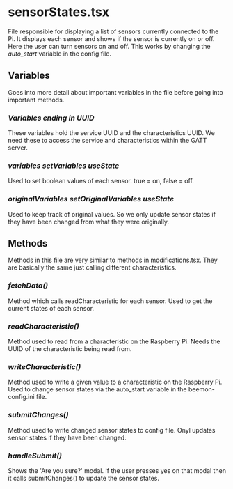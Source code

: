 # **sensorStates.tsx**
File responsible for displaying a list of sensors currently connected to the Pi. It displays each sensor and shows if the sensor is currently on or off. Here the user can turn sensors on and off. This works by changing the *auto_start* variable in the config file.

## Variables
Goes into more detail about important variables in the file before going into important methods.

### *Variables ending in UUID*
These variables hold the service UUID and the characteristics UUID. We need these to access the service and characteristics within the GATT server.

### *variables setVariables useState*
Used to set boolean values of each sensor. true = on, false = off.

### *originalVariables setOriginalVariables useState*
Used to keep track of original values. So we only update sensor states if they have been changed from what they were originally.


## Methods
Methods in this file are very similar to methods in modifications.tsx. They are basically the same just calling different characteristics.

### *fetchData()*
Method which calls readCharacteristic for each sensor. Used to get the current states of each sensor.

### *readCharacteristic()*
Method used to read from a characteristic on the Raspberry Pi. Needs the UUID of the characteristic being read from.

### *writeCharacteristic()*
Method used to write a given value to a characteristic on the Raspberry Pi. Used to change sensor states via the auto_start variable in the beemon-config.ini file.

### *submitChanges()*
Method used to write changed sensor states to config file. Onyl updates sensor states if they have been changed.

### *handleSubmit()*
Shows the 'Are you sure?' modal. If the user presses yes on that modal then it calls submitChanges() to update the sensor states.
